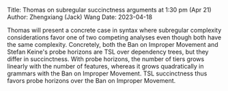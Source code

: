 Title: Thomas on subregular succinctness arguments at 1:30 pm (Apr 21)
Author: Zhengxiang (Jack) Wang
Date: 2023-04-18



Thomas will present a concrete case in syntax where subregular complexity considerations favor one of two competing analyses even though both have the same complexity. Concretely, both the Ban on Improper Movement and Stefan Keine's probe horizons are TSL over dependency trees, but they differ in succinctness. With probe horizons, the number of tiers grows linearly with the number of features, whereas it grows quadratically in grammars with the Ban on Improper Movement. TSL succinctness thus favors probe horizons over the Ban on Improper Movement.
